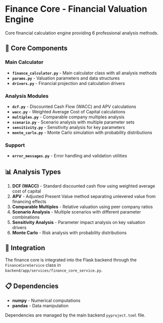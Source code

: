 # Finance Core - Financial Valuation Engine

Core financial calculation engine providing 6 professional analysis methods.

## 🎯 Core Components

### Main Calculator
- **`finance_calculator.py`** - Main calculator class with all analysis methods
- **`params.py`** - Valuation parameters and data structures
- **`drivers.py`** - Financial projection and calculation drivers

### Analysis Modules
- **`dcf.py`** - Discounted Cash Flow (WACC) and APV calculations
- **`wacc.py`** - Weighted Average Cost of Capital calculations
- **`multiples.py`** - Comparable company multiples analysis
- **`scenario.py`** - Scenario analysis with multiple parameter sets
- **`sensitivity.py`** - Sensitivity analysis for key parameters
- **`monte_carlo.py`** - Monte Carlo simulation with probability distributions

### Support
- **`error_messages.py`** - Error handling and validation utilities

## 📊 Analysis Types

1. **DCF (WACC)** - Standard discounted cash flow using weighted average cost of capital
2. **APV** - Adjusted Present Value method separating unlevered value from financing effects
3. **Comparable Multiples** - Relative valuation using peer company ratios
4. **Scenario Analysis** - Multiple scenarios with different parameter combinations
5. **Sensitivity Analysis** - Parameter impact analysis on key valuation drivers
6. **Monte Carlo** - Risk analysis with probability distributions

## 🔗 Integration

The finance core is integrated into the Flask backend through the `FinanceCoreService` class in `backend/app/services/finance_core_service.py`.

## 📋 Dependencies

- **numpy** - Numerical computations
- **pandas** - Data manipulation

Dependencies are managed by the main backend `pyproject.toml` file. 